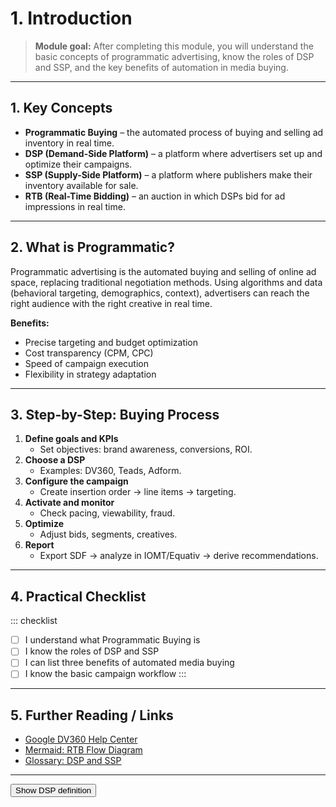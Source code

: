 # 1. Introduction

> **Module goal:**
> After completing this module, you will understand the basic concepts of programmatic advertising, know the roles of DSP and SSP, and the key benefits of automation in media buying.

---

## 1. Key Concepts
- **Programmatic Buying** – the automated process of buying and selling ad inventory in real time.
- **DSP (Demand-Side Platform)** – a platform where advertisers set up and optimize their campaigns.
- **SSP (Supply-Side Platform)** – a platform where publishers make their inventory available for sale.
- **RTB (Real-Time Bidding)** – an auction in which DSPs bid for ad impressions in real time.

---

## 2. What is Programmatic?
Programmatic advertising is the automated buying and selling of online ad space, replacing traditional negotiation methods. Using algorithms and data (behavioral targeting, demographics, context), advertisers can reach the right audience with the right creative in real time.

**Benefits:**
- Precise targeting and budget optimization
- Cost transparency (CPM, CPC)
- Speed of campaign execution
- Flexibility in strategy adaptation

---

## 3. Step-by-Step: Buying Process
1. **Define goals and KPIs**
   - Set objectives: brand awareness, conversions, ROI.
2. **Choose a DSP**
   - Examples: DV360, Teads, Adform.
3. **Configure the campaign**
   - Create insertion order → line items → targeting.
4. **Activate and monitor**
   - Check pacing, viewability, fraud.
5. **Optimize**
   - Adjust bids, segments, creatives.
6. **Report**
   - Export SDF → analyze in IOMT/Equativ → derive recommendations.

---

## 4. Practical Checklist
::: checklist
- [ ] I understand what Programmatic Buying is
- [ ] I know the roles of DSP and SSP
- [ ] I can list three benefits of automated media buying
- [ ] I know the basic campaign workflow
:::

---

## 5. Further Reading / Links
- [Google DV360 Help Center](https://support.google.com/displayvideo)
- [Mermaid: RTB Flow Diagram](../assets/diagrams/rtb-flow.md)
- [Glossary: DSP and SSP](../glossary/index.md)

---

<button class="flashcard">Show DSP definition</button>
<div class="answer" hidden>
A DSP (Demand-Side Platform) is a system that allows advertisers to buy ad inventory in real time, manage campaigns, and optimize budgets.
</div>
